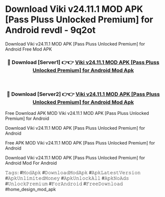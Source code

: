 # Download Viki v24.11.1 MOD APK [Pass Pluss Unlocked Premium] for Android revdl - 9q2ot
Download Viki v24.11.1 MOD APK [Pass Pluss Unlocked Premium] for Android Free Mod APK

<div align="center">
<h3>🔴 Download [Server1] 👉👉 <a href="https://apk-comot.site?title=Viki_v24.11.1_MOD_APK_[Pass_Pluss_Unlocked_Premium]_for_Android">Viki v24.11.1 MOD APK [Pass Pluss Unlocked Premium] for Android Mod Apk</a></h3><br>

<h3>🔴 Download [Server2] 👉👉 <a href="https://apk-comot.site?title=Viki_v24.11.1_MOD_APK_[Pass_Pluss_Unlocked_Premium]_for_Android">Viki v24.11.1 MOD APK [Pass Pluss Unlocked Premium] for Android Mod Apk</a></h3>
</div>


Free Download APK MOD Viki v24.11.1 MOD APK [Pass Pluss Unlocked Premium] for Android

Download Viki v24.11.1 MOD APK [Pass Pluss Unlocked Premium] for Android 

Free APK MOD Viki v24.11.1 MOD APK [Pass Pluss Unlocked Premium] for Android 

Download Viki v24.11.1 MOD APK [Pass Pluss Unlocked Premium] for Android Mod For Android

𝚃𝚊𝚐𝚜: #𝙼𝚘𝚍𝙰𝚙𝚔 #𝙳𝚘𝚠𝚗𝚕𝚘𝚊𝚍𝙼𝚘𝚍𝙰𝚙𝚔 #𝙰𝚙𝚔𝙻𝚊𝚝𝚎𝚜𝚝𝚅𝚎𝚛𝚜𝚒𝚘𝚗 #𝙰𝚙𝚔𝚄𝚗𝚕𝚒𝚖𝚒𝚝𝚎𝚍𝙼𝚘𝚗𝚎𝚢 #𝙰𝚙𝚔𝚄𝚗𝚕𝚘𝚌𝚔𝙰𝚕𝚕 #𝙰𝚙𝚔𝙽𝚘𝙰𝚍𝚜 #𝚄𝚗𝚕𝚘𝚌𝚔𝙿𝚛𝚎𝚖𝚒𝚞𝚖 #𝙵𝚘𝚛𝙰𝚗𝚍𝚛𝚘𝚒𝚍 #𝙵𝚛𝚎𝚎𝙳𝚘𝚠𝚗𝚕𝚘𝚊𝚍 #home_design_mod_apk